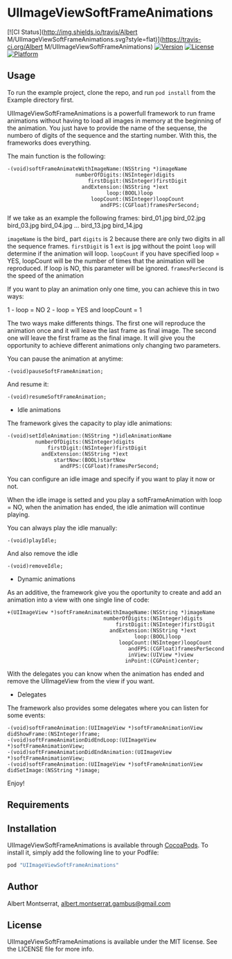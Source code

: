 # UIImageViewSoftFrameAnimations

[![CI Status](http://img.shields.io/travis/Albert M/UIImageViewSoftFrameAnimations.svg?style=flat)](https://travis-ci.org/Albert M/UIImageViewSoftFrameAnimations)
[![Version](https://img.shields.io/cocoapods/v/UIImageViewSoftFrameAnimations.svg?style=flat)](http://cocoapods.org/pods/UIImageViewSoftFrameAnimations)
[![License](https://img.shields.io/cocoapods/l/UIImageViewSoftFrameAnimations.svg?style=flat)](http://cocoapods.org/pods/UIImageViewSoftFrameAnimations)
[![Platform](https://img.shields.io/cocoapods/p/UIImageViewSoftFrameAnimations.svg?style=flat)](http://cocoapods.org/pods/UIImageViewSoftFrameAnimations)

## Usage

To run the example project, clone the repo, and run `pod install` from the Example directory first.

UIImageViewSoftFrameAnimations is a powerfull framework to run frame animations without having to load all images in memory at the beginning of the animation.
You just have to provide the name of the sequense, the numbero of digits of the sequence and the starting number. With this, the frameworks does everything.

The main function is the following:

```
-(void)softFrameAnimateWithImageName:(NSString *)imageName 
                      numberOfDigits:(NSInteger)digits 
                          firstDigit:(NSInteger)firstDigit 
                        andExtension:(NSString *)ext 
                                loop:(BOOL)loop 
                           loopCount:(NSInteger)loopCount 
                              andFPS:(CGFloat)framesPerSecond;
```

If we take as an example the following frames:
bird_01.jpg
bird_02.jpg
bird_03.jpg
bird_04.jpg
...
bird_13.jpg
bird_14.jpg

`imageName` is the bird_ part
`digits` is 2 because there are only two digits in all the sequence frames.
`firstDigit` is 1
`ext` is jpg without the point
`loop` will determine if the animation will loop. 
`loopCount` if you have specified loop = YES, loopCount will be the number of times that the animation will be reproduced. If loop is NO, this parameter will be ignored.
`framesPerSecond` is the speed of the animation

If you want to play an animation only one time, you can achieve this in two ways:

1 - loop = NO
2 - loop = YES and loopCount = 1

The two ways make differents things. The first one will reproduce the animation once and it will leave the last frame as final image. The second one will leave the first frame as the final image. It will give you the opportunity to achieve different animations only changing two parameters.


You can pause the animation at anytime:

```
-(void)pauseSoftFrameAnimation;
```

And resume it:

```
-(void)resumeSoftFrameAnimation;
```


- Idle animations

The framework gives the capacity to play idle animations:

```
-(void)setIdleAnimation:(NSString *)idleAnimationName  
         numberOfDigits:(NSInteger)digits 
             firstDigit:(NSInteger)firstDigit 
           andExtension:(NSString *)ext 
               startNow:(BOOL)startNow 
                 andFPS:(CGFloat)framesPerSecond;
```

You can configure an idle image and specify if you want to play it now or not.

When the idle image is setted and you play a softFrameAnimation with loop = NO, when the animation has ended, the idle animation will continue playing.

You can always play the idle manually:

```
-(void)playIdle;
```

And also remove the idle

```
-(void)removeIdle;
```


- Dynamic animations

As an additive, the framework give you the oportunity to create and add an animation into a view with one single line of code:

```
+(UIImageView *)softFrameAnimateWithImageName:(NSString *)imageName 
                               numberOfDigits:(NSInteger)digits 
                                   firstDigit:(NSInteger)firstDigit 
                                 andExtension:(NSString *)ext 
                                         loop:(BOOL)loop 
                                    loopCount:(NSInteger)loopCount 
                                       andFPS:(CGFloat)framesPerSecond 
                                       inView:(UIView *)view 
                                      inPoint:(CGPoint)center;
```

With the delegates you can know when the animation has ended and remove the UIImageView from the view if you want.


- Delegates

The framework also provides some delegates where you can listen for some events:

```
-(void)softFrameAnimation:(UIImageView *)softFrameAnimationView didShowFrame:(NSInteger)frame;
-(void)softFrameAnimationDidEndLoop:(UIImageView *)softFrameAnimationView;
-(void)softFrameAnimationDidEndAnimation:(UIImageView *)softFrameAnimationView;
-(void)softFrameAnimation:(UIImageView *)softFrameAnimationView didSetImage:(NSString *)image;
```

Enjoy!

## Requirements

## Installation

UIImageViewSoftFrameAnimations is available through [CocoaPods](http://cocoapods.org). To install
it, simply add the following line to your Podfile:

```ruby
pod "UIImageViewSoftFrameAnimations"
```

## Author

Albert Montserrat, albert.montserrat.gambus@gmail.com

## License

UIImageViewSoftFrameAnimations is available under the MIT license. See the LICENSE file for more info.
